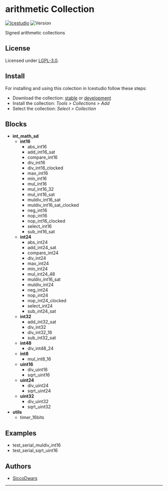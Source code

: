 

# arithmetic Collection

[![Icestudio][icestudio-image]][icestudio-url]
![Version][version-image]


Signed arithmetic collections


## License

Licensed under [LGPL-3.0](https://opensource.org/licenses/LGPL-3.0).

## Install

For installing and using this colection in Icestudio follow these steps:

* Download the collection: [stable](https://github.com/SiccoDwars/Icestudio-ArithmeticBlocks/archive/refs/tags/v0.1.0.zip) or [development](https://github.com/SiccoDwars/Icestudio-ArithmeticBlocks/archive/refs/heads/main.zip)
* Install the collection: *Tools > Collections > Add*
* Select the collection: *Select > Collection*


## Blocks
* **int_math_sd**
  * **int16**
    * abs_int16
    * add_int16_sat
    * compare_int16
    * div_int16
    * div_int16_clocked
    * max_int16
    * min_int16
    * mul_int16
    * mul_int16_32
    * mul_int16_sat
    * muldiv_int16_sat
    * muldiv_int16_sat_clocked
    * neg_int16
    * nop_int16
    * nop_int16_clocked
    * select_int16
    * sub_int16_sat
  * **int24**
    * abs_int24
    * add_int24_sat
    * compare_int24
    * div_int24
    * max_int24
    * min_int24
    * mul_int24_48
    * muldiv_int16_sat
    * muldiv_int24
    * neg_int24
    * nop_int24
    * nop_int24_clocked
    * select_int24
    * sub_int24_sat
  * **int32**
    * add_int32_sat
    * div_int32
    * div_int32_16
    * sub_int32_sat
  * **int48**
    * div_int48_24
  * **int8**
    * mul_int8_16
  * **uint16**
    * div_uint16
    * sqrt_uint16
  * **uint24**
    * div_uint24
    * sqrt_uint24
  * **uint32**
    * div_uint32
    * sqrt_uint32
* **utils**
  * timer_16bits

## Examples
* test_serial_muldiv_int16
* test_serial_sqrt_uint16

## Authors
* [SiccoDwars](https://github.com/SiccoDwars)



-------


<!-- Badges -->
[icestudio-image]: https://img.shields.io/badge/collection-icestudio-blue.svg
[icestudio-url]: https://github.com/FPGAwars/icestudio
[version-image]: https://img.shields.io/badge/version-v0.1.0-orange.svg
